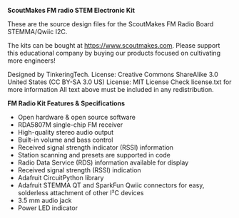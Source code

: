 **ScoutMakes FM radio STEM Electronic Kit**

These are the source design files for the ScoutMakes FM Radio Board STEMMA/Qwiic I2C.

The kits can be bought at https://www.scoutmakes.com.
Please support this educational company by buying our products focused on cultivating more engineers!

Designed by TinkeringTech.
License: Creative Commons ShareAlike 3.0 United States (CC BY-SA 3.0 US)
License: MIT License
Check license.txt for more information All text above must be included in any redistribution.

**FM Radio Kit Features & Specifications**
- Open hardware & open source software
- RDA5807M single-chip FM receiver
- High-quality stereo audio output
- Built-in volume and bass control
- Received signal strength indicator (RSSI) information
- Station scanning and presets are supported in code
- Radio Data Service (RDS) information available for display
- Received signal strength (RSSI) indication
- Adafruit CircuitPython library
- Adafruit STEMMA QT and SparkFun Qwiic connectors for easy, solderless attachment of other I²C devices
- 3.5 mm audio jack
- Power LED indicator
